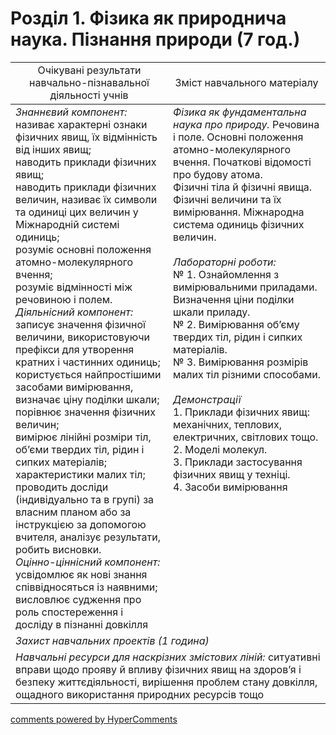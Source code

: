 <div id="hypercomments_widget" class="js-hypercomments-widget invisible"></div>

# Розділ 1. Фізика як природнича наука. Пізнання природи (7 год.)

<table>
  <tr>
    <td width="50%" align="center">Очікувані результати навчально-пізнавальної діяльності учнів</td>
    <td width="50%" align="center">Зміст навчального матеріалу</td>
  </tr>
<tbody>
  <tr>
    <td width="50%" style="vertical-align:top !important;">
      <i>Знаннєвий компонент:</i><br>
      називає характерні ознаки фізичних явищ, їх відмінність від інших явищ; <br>
      наводить приклади фізичних явищ; <br>
      наводить приклади фізичних величин, називає їх символи та  одиниці цих величин у Міжнародній системі одиниць; <br>
      розуміє основні положення атомно-молекулярного вчення; <br>розуміє відмінності між речовиною і полем. <br>
      <i>Діяльнісний компонент:</i><br>
      записує значення фізичної величини, використовуючи префікси для утворення кратних і частинних одиниць; <br>
      користується найпростішими засобами вимірювання, визначає ціну поділки шкали; <br>
      порівнює значення фізичних величин;  <br>
      вимірює лінійні розміри тіл, об’єми твердих тіл, рідин і сипких матеріалів; характеристики малих тіл; <br>
      проводить досліди (індивідуально та в групі) за власним планом або за інструкцією за допомогою вчителя, аналізує результати, робить висновки. <br> 
      <i>Оцінно-ціннісний компонент:</i><br>
      усвідомлює як нові знання 
      співвідносяться із наявними;<br>
      висловлює судження про роль спостереження і досліду в пізнанні довкілля
    </td>
    <td width="50%" style="vertical-align:top !important;">
      <i>Фізика як фундаментальна наука про природу.</i> 
      Речовина і поле. Основні положення атомно-молекулярного вчення. Початкові відомості про будову атома. <br>
      Фізичні тіла й фізичні явища. <br>
      Фізичні величини та їх вимірювання. Міжнародна система одиниць фізичних величин. <br>
      <br>
      <i>Лабораторні роботи:</i><br>
      № 1. Ознайомлення з вимірювальними приладами. Визначення ціни поділки шкали приладу. <br>
      № 2. Вимірювання об’єму твердих тіл, рідин i сипких матеріалів. <br>
      № 3. Вимірювання розмірів малих тіл різними способами. <br>
      <br>
      <i>Демонстрації</i><br>
      1.  Приклади фізичних явищ: механічних, теплових, електричних, світлових тощо.  <br>
      2.  Моделі молекул. <br>
      3.  Приклади застосування фізичних явищ у техніці. <br>
      4.  Засоби вимірювання
    </td>
    </tr>
      <tr>
    <td colspan="2" width="100%"><i>Захист навчальних проектів (1 година)</i></td>
  </tr>
  <tr>
    <td colspan="2" width="100%" style="vertical-align:top !important;">
      <i>Навчальні ресурси для наскрізних змістових ліній:</i> ситуативні вправи щодо прояву й впливу фізичних явищ на здоров’я і безпеку життєдіяльності, вирішення проблем стану довкілля, ощадного використання природних ресурсів тощо
    </td>
  </tr>
</tbody>
</table>

<div class="js-hypercomments-container">
<a href="http://hypercomments.com" class="hc-link" title="comments widget">comments powered by HyperComments</a>
</div>
